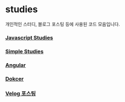 # studies
개인적인 스터디, 블로그 포스팅 등에 사용된 코드 모음입니다.

### [Javascript Studies](https://github.com/Motiveko/studies/tree/master/Javascript-Study)
### [Simple Studies](https://github.com/Motiveko/studies/tree/master/Simple%20Studies)
### [Angular](https://github.com/Motiveko/studies/tree/master/Angular-Study)
### [Dokcer](https://github.com/Motiveko/studies/tree/master/docker/docker:kubernetes)
### [Velog 포스팅](https://github.com/Motiveko/studies/tree/master/Velog%20Blog%20Posting)